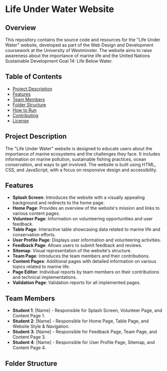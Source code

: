 # Life Under Water Website

## Overview
This repository contains the source code and resources for the "Life Under Water" website, developed as part of the Web Design and Development coursework at the University of Westminster. The website aims to raise awareness about the importance of marine life and the United Nations Sustainable Development Goal 14: Life Below Water.

## Table of Contents
- [Project Description](#project-description)
- [Features](#features)
- [Team Members](#team-members)
- [Folder Structure](#folder-structure)
- [How to Run](#how-to-run)
- [Contributing](#contributing)
- [License](#license)

## Project Description
The "Life Under Water" website is designed to educate users about the importance of marine ecosystems and the challenges they face. It includes information on marine pollution, sustainable fishing practices, ocean conservation, and ways to get involved. The website is built using HTML, CSS, and JavaScript, with a focus on responsive design and accessibility.

## Features
- **Splash Screen**: Introduces the website with a visually appealing background and redirects to the home page.
- **Home Page**: Provides an overview of the website's mission and links to various content pages.
- **Volunteer Page**: Information on volunteering opportunities and user feedback.
- **Table Page**: Interactive table showcasing data related to marine life and conservation efforts.
- **User Profile Page**: Displays user information and volunteering activities.
- **Feedback Page**: Allows users to submit feedback and reviews.
- **Sitemap**: Visual representation of the website's structure.
- **Team Page**: Introduces the team members and their contributions.
- **Content Pages**: Additional pages with detailed information on various topics related to marine life.
- **Page Editor**: Individual reports by team members on their contributions and technical implementations.
- **Validation Page**: Validation reports for all implemented pages.

## Team Members
- **Student 1**: [Name] - Responsible for Splash Screen, Volunteer Page, and Content Page 1.
- **Student 2**: [Name] - Responsible for Home Page, Table Page, and Website Style & Navigation.
- **Student 3**: [Name] - Responsible for Feedback Page, Team Page, and Content Page 3.
- **Student 4**: [Name] - Responsible for User Profile Page, Sitemap, and Content Page 4.

## Folder Structure